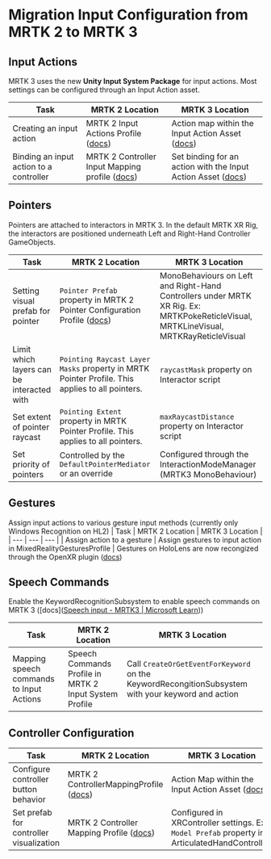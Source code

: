 # Migration Input Configuration from MRTK 2 to MRTK 3

## Input Actions

MRTK 3 uses the new **Unity Input System Package** for input actions. Most settings can be configured through an Input Action asset.

| Task | MRTK 2 Location | MRTK 3 Location |
| --- | --- | --- |
| Creating an input action | MRTK 2 Input Actions Profile ([docs](https://learn.microsoft.com/en-us/windows/mixed-reality/mrtk-unity/mrtk2/features/input/input-actions?view=mrtkunity-2022-05#creating-an-input-action))| Action map within the Input Action Asset ([docs](https://docs.unity3d.com/Packages/com.unity.inputsystem@1.5/manual/Actions.html#creating-actions)) |
| Binding an input action to a controller | MRTK 2 Controller Input Mapping profile ([docs](https://learn.microsoft.com/en-us/windows/mixed-reality/mrtk-unity/mrtk2/features/input/controllers?view=mrtkunity-2022-05)) | Set binding for an action with the Input Action Asset ([docs](https://docs.unity3d.com/Packages/com.unity.inputsystem@1.5/manual/ActionBindings.html))|

## Pointers

Pointers are attached to interactors in MRTK 3.
In the default MRTK XR Rig, the interactors are positioned underneath Left and Right-Hand Controller GameObjects.

| Task | MRTK 2 Location | MRTK 3 Location |
| --- | --- | --- |
| Setting visual prefab for pointer         | `Pointer Prefab` property in MRTK 2 Pointer Configuration Profile ([docs](https://learn.microsoft.com/en-us/windows/mixed-reality/mrtk-unity/mrtk2/features/input/pointers?view=mrtkunity-2022-05#pointer-options-configuration))| MonoBehaviours on Left and Right-Hand Controllers under MRTK XR Rig. Ex: MRTKPokeReticleVisual, MRTKLineVisual, MRTKRayReticleVisual                                                                  |
| Limit which layers can be interacted with | `Pointing Raycast Layer Masks`  property in MRTK Pointer Profile. This applies to all pointers.                                                                                                                                                                                                                                                                      | `raycastMask` property on Interactor script                           |
| Set extent of pointer raycast             | `Pointing Extent`  property in MRTK Pointer Profile. This applies to all pointers.                                                                                                                                                                                                                                                                                   | `maxRaycastDistance` property on Interactor script                    |
| Set priority of pointers                  | Controlled by the `DefaultPointerMediator` or an override                                                                                                                                                                                                                                                                                                          | Configured through the InteractionModeManager (MRTK3 MonoBehaviour) |

## Gestures

Assign input actions to various gesture input methods (currently only Windows Recognition on HL2)
| Task | MRTK 2 Location | MRTK 3 Location |
| --- | --- | --- |
| Assign action to a gesture | Assign gestures to input action in MixedRealityGesturesProfile | Gestures on HoloLens are now recongized through the OpenXR plugin ([docs](https://learn.microsoft.com/en-us/dotnet/api/microsoft.mixedreality.openxr.gesturerecognizer?view=mixedreality-openxr-plugin-1.7))

## Speech Commands
Enable the KeywordRecognitionSubsystem to enable speech commands on MRTK 3 ([docs]([Speech input - MRTK3 | Microsoft Learn](https://learn.microsoft.com/en-us/windows/mixed-reality/mrtk-unity/mrtk3-input/packages/input/speech)))

|  Task |  MRTK 2 Location |  MRTK 3 Location |
| --- | --- | --- |
|  Mapping speech commands to Input Actions | Speech Commands Profile in MRTK 2 Input System Profile | Call `CreateOrGetEventForKeyword` on the KeywordRecongitionSubsystem with your keyword and action |  

## Controller Configuration
|  Task |  MRTK 2 Location | MRTK 3 Location |
| --- | --- | --- |
| Configure controller button behavior   | MRTK 2 ControllerMappingProfile ([docs](https://learn.microsoft.com/en-us/windows/mixed-reality/mrtk-unity/mrtk2/configuration/mixed-reality-configuration-guide?view=mrtkunity-2022-05#controller-mapping-configuration))    | Action Map within the Input Action Asset ([docs](https://learn.microsoft.com/en-us/windows/mixed-reality/mrtk-unity/mrtk2/features/input/input-actions?view=mrtkunity-2022-05#creating-an-input-action))
| Set prefab for controller visualization | MRTK 2 Controller Mapping Profile ([docs](https://learn.microsoft.com/en-us/windows/mixed-reality/mrtk-unity/mrtk2/configuration/mixed-reality-configuration-guide?view=mrtkunity-2022-05#controller-visualization-settings)) | Configured in XRController settings. Ex: `Model Prefab` property in ArticulatedHandController.                                                                                                          |                  |  
